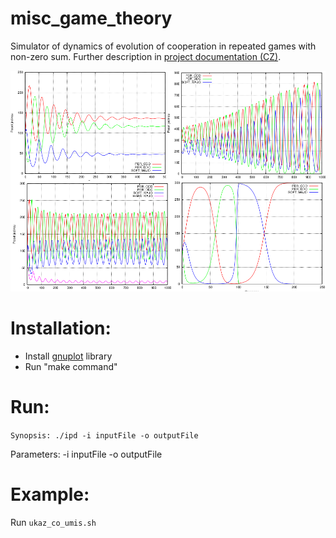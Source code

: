 # misc_game_theory
Simulator of dynamics of evolution of cooperation in repeated games with non-zero sum. Further description in [project documentation (CZ)](https://github.com/xbendl/misc_game_theory/blob/main/dokumentace.pdf).

![GUI](https://github.com/xbendl/misc_game_theory/blob/main/fig.png)

Installation:
=====
- Install [gnuplot](http://www.gnuplot.info/) library 
- Run "make command" 

Run:
=====
`Synopsis: ./ipd -i inputFile -o outputFile`

Parameters:
-i inputFile
-o outputFile

Example:
==================
Run `ukaz_co_umis.sh`
